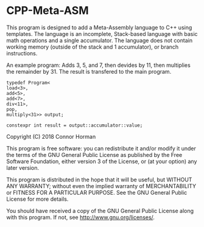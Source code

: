 # CPP-Meta-ASM

This program is designed to add a Meta-Assembly language to C++ using templates.
The language is an incomplete, Stack-based language with basic math operations and a single accumulator.
The language does not contain working memory (outside of the stack and 1 accumulator), or branch instructions.
	
An example program: Adds 3, 5, and 7, then devides by 11, then multiplies the remainder by 31. The result is 
transfered to the main program.

	typedef Program<
	load<3>,
	add<5>,
	add<7>,
	div<11>,
	pop,
	multiply<31>> output;
	
	constexpr int result = output::accumulator::value;

Copyright (C) 2018 Connor Horman


This program is free software: you can redistribute it and/or modify
it under the terms of the GNU General Public License as published by
the Free Software Foundation, either version 3 of the License, or
(at your option) any later version.

This program is distributed in the hope that it will be useful,
but WITHOUT ANY WARRANTY; without even the implied warranty of
MERCHANTABILITY or FITNESS FOR A PARTICULAR PURPOSE.  See the
GNU General Public License for more details.

You should have received a copy of the GNU General Public License
along with this program. If not, see <http://www.gnu.org/licenses/>.
